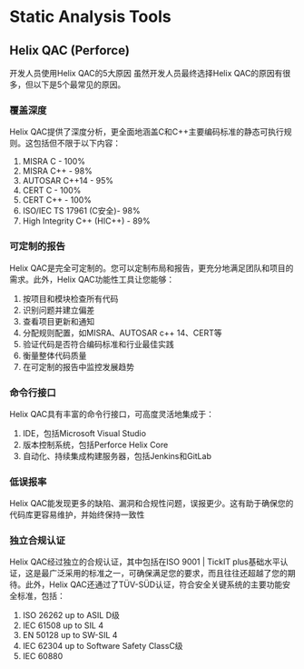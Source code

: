 # Static Analysis Tools
## Helix QAC (Perforce)
开发人员使用Helix QAC的5大原因
虽然开发人员最终选择Helix QAC的原因有很多，但以下是5个最常见的原因。
### 覆盖深度
Helix QAC提供了深度分析，更全面地涵盖C和C++主要编码标准的静态可执行规则。这包括但不限于以下内容：  
1. MISRA C - 100%  
2. MISRA C++ - 98%   
3. AUTOSAR C++14 - 95%   
4. CERT C - 100%   
5. CERT C++ - 100%   
6. ISO/IEC TS 17961 (C安全)- 98%  
7. High Integrity C++ (HIC++) - 89%
### 可定制的报告
Helix QAC是完全可定制的。您可以定制布局和报告，更充分地满足团队和项目的需求。此外，Helix QAC功能性工具让您能够：  
1. 按项目和模块检查所有代码  
1. 识别问题并建立偏差  
1. 查看项目更新和通知   
1. 分配规则配置，如MISRA、AUTOSAR c++ 14、CERT等  
1. 验证代码是否符合编码标准和行业最佳实践  
1. 衡量整体代码质量  
1. 在可定制的报告中监控发展趋势  
### 命令行接口
Helix QAC具有丰富的命令行接口，可高度灵活地集成于：  
1. IDE，包括Microsoft Visual Studio  
1. 版本控制系统，包括Perforce Helix Core  
1. 自动化、持续集成构建服务器，包括Jenkins和GitLab
### 低误报率
Helix QAC能发现更多的缺陷、漏洞和合规性问题，误报更少。这有助于确保您的代码库更容易维护，并始终保持一致性
### 独立合规认证
Helix QAC经过独立的合规认证，其中包括在ISO 9001 | TickIT plus基础水平认证，这是最广泛采用的标准之一，可确保满足您的要求，而且往往还超越了您的期待。此外，Helix QAC还通过了TÜV-SÜD认证，符合安全关键系统的主要功能安全标准，包括：  
1. ISO 26262 up to ASIL D级  
1. IEC 61508 up to SIL 4  
1. EN 50128 up to SW-SIL 4  
1. IEC 62304 up to Software Safety ClassC级  
1. IEC 60880 

